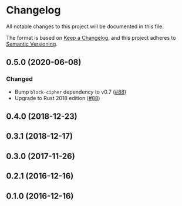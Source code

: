 # Changelog

All notable changes to this project will be documented in this file.

The format is based on [Keep a Changelog](https://keepachangelog.com/en/1.0.0/),
and this project adheres to [Semantic Versioning](https://semver.org/spec/v2.0.0.html).

## 0.5.0 (2020-06-08)
### Changed
- Bump `block-cipher` dependency to v0.7 ([#88])
- Upgrade to Rust 2018 edition ([#88])

[#88]: https://github.com/RustCrypto/block-ciphers/pull/88

## 0.4.0 (2018-12-23)

## 0.3.1 (2018-12-17)

## 0.3.0 (2017-11-26)

## 0.2.1 (2016-12-16)

## 0.1.0 (2016-12-16)
